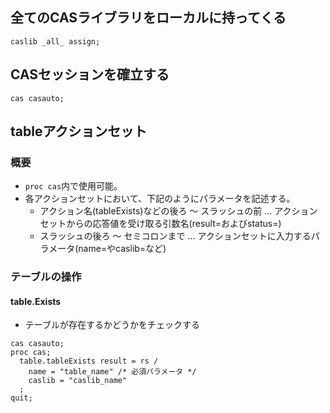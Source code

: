 

## 全てのCASライブラリをローカルに持ってくる

``` sas
caslib _all_ assign;
```

## CASセッションを確立する

``` sas
cas casauto;
```

## tableアクションセット

### 概要
- `proc cas`内で使用可能。
- 各アクションセットにおいて、下記のようにパラメータを記述する。
  - アクション名(tableExists)などの後ろ 〜 スラッシュの前 ... アクションセットからの応答値を受け取る引数名(result=およびstatus=)
  - スラッシュの後ろ 〜 セミコロンまで ... アクションセットに入力するパラメータ(name=やcaslib=など)

### テーブルの操作

#### table.Exists
- テーブルが存在するかどうかをチェックする

``` sas
cas casauto;
proc cas;
  table.tableExists result = rs /
    name = "table_name" /* 必須パラメータ */
    caslib = "caslib_name"
  ;
quit;
```

 